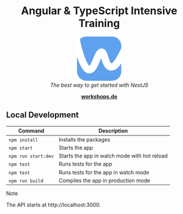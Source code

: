 <h1 align="center">Angular & TypeScript Intensive Training</h1>

<p align="center">
  <img alt="workshops-de-logo-blue" src="docs/logo-workshops-de.png" width="120">
  <br>
  <em>The best way to get started with NestJS</em>
  <br>
</p>

<p align="center">
  <a href="https://workshops.de/" target="_blank"><strong>workshops.de</strong></a>
  <br>
</p>

## Local Development

| Command             | Description                                  |
|---------------------|----------------------------------------------|
| `npm install`       | Installs the packages                        |
| `npm start`         | Starts the app                               |
| `npm run start:dev` | Starts the app in watch mode with hot reload |
| `npm test`          | Runs tests for the app                       |
| `npm test`          | Runs tests for the app in watch mode         |
| `npm run build`     | Compiles the app in production mode          |

> [!NOTE]
> The API starts at http://localhost:3000.

